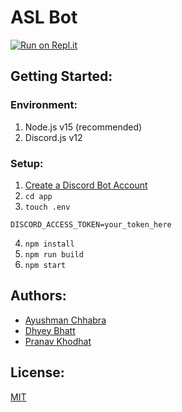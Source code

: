 # ASL Bot

[![Run on Repl.it](https://repl.it/badge/github/ayushmxn/asl-bot)](https://repl.it/github/ayushmxn/asl-bot)

## Getting Started:

### Environment:

1. Node.js v15 (recommended)
2. Discord.js v12

### Setup:

1. [Create a Discord Bot Account](https://discordpy.readthedocs.io/en/latest/discord.html)
2. ```cd app```  
3. ```touch .env ```
```
DISCORD_ACCESS_TOKEN=your_token_here
```
4. ```npm install```
5. ```npm run build```
6. ```npm start```

## Authors:

- [Ayushman Chhabra](https://github.com/ayushmxn)
- [Dhyey Bhatt](https://github.com/dsaidyB)
- [Pranav Khodhat](github.com/PranavKhodhot)

## License:

[MIT](https://github.com/ayushmxn/ayushmxn/blob/main/LICENSE)